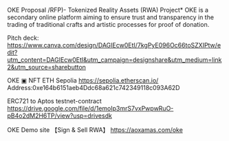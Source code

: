 OKE Proposal /RFP)- Tokenized Reality Assets (RWA) Project*
OKE is a secondary online platform aiming to ensure trust and transparency in the trading of traditional crafts and artistic processes for proof of donation.


Pitch deck:
https://www.canva.com/design/DAGIEcw0EtI/7kgPyE096Oc66toSZXIPtw/edit?utm_content=DAGIEcw0EtI&utm_campaign=designshare&utm_medium=link2&utm_source=sharebutton





OKE ▣ NFT  ETH Sepolia
https://sepolia.etherscan.io/
Address:0xe164b6151aeb4Ddc68a621c742349118c093A62D


ERC721 to Aptos testnet-contract 
https://drive.google.com/file/d/1emoIp3mrS7vxPwpwRuO-pB4o2dM2H6TP/view?usp=drivesdk



OKE Demo site 【Sign & Sell RWA】
https://aoxamas.com/oke
